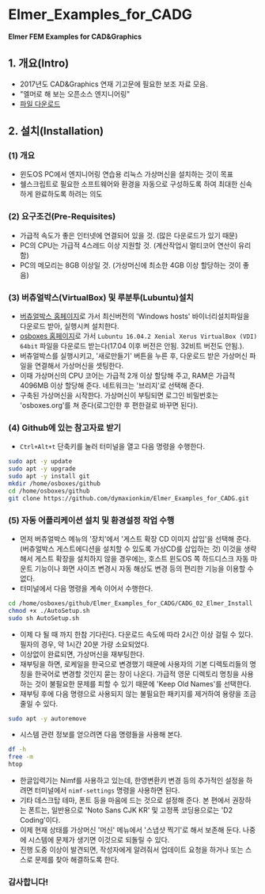 # Elmer_Examples_for_CADG

__Elmer FEM Examples for CAD&Graphics__


## 1. 개요(Intro)

* 2017년도 CAD&Graphics 연재 기고문에 필요한 보조 자료 모음.
* "엘머로 해 보는 오픈소스 엔지니어링"
* [파일 다운로드](https://github.com/dymaxionkim/Elmer_Examples_for_CADG)


## 2. 설치(Installation)

### (1) 개요
* 윈도OS PC에서 엔지니어링 연습용 리눅스 가상머신을 설치하는 것이 목표
* 쉘스크립트로 필요한 소프트웨어와 환경을 자동으로 구성하도록 하여 최대한 신속하게 완료하도록 하려는 의도

### (2) 요구조건(Pre-Requisites)
* 가급적 속도가 좋은 인터넷에 연결되어 있을 것. (많은 다운로드가 있기 때문)
* PC의 CPU는 가급적 4스레드 이상 지원할 것. (계산작업시 멀티코어 연산이 유리함)
* PC의 메모리는 8GB 이상일 것. (가상머신에 최소한 4GB 이상 할당하는 것이 좋음)

### (3) 버츄얼박스(VirtualBox) 및 루분투(Lubuntu)설치
* [버츄얼박스 홈페이지](https://www.virtualbox.org/wiki/Downloads)로 가서 최신버전의 'Windows hosts' 바이너리설치파일을 다운로드 받아, 실행시켜 설치한다.
* [osboxes 홈페이지](http://www.osboxes.org/lubuntu/)로 가서 `Lubuntu 16.04.2 Xenial Xerus VirtualBox (VDI) 64bit` 파일을 다운로드 받는다(17.04 이후 버전은 안됨. 32비트 버전도 안됨.).
* 버츄얼박스를 실행시키고, '새로만들기' 버튼을 누른 후, 다운로드 받은 가상머신 파일을 연결해서 가상머신을 셋팅한다.
* 이때 가상머신의 CPU 코어는 가급적 2개 이상 할당해 주고, RAM은 가급적 4096MB 이상 할당해 준다.  네트워크는 '브리지'로 선택해 준다.
* 구축된 가상머신을 시작한다.  가상머신이 부팅되면 로그인 비밀번호는 'osboxes.org'를 쳐 준다(로그인한 후 편한걸로 바꾸면 된다).

### (4) Github에 있는 참고자료 받기
* `Ctrl+Alt+t` 단축키를 눌러 터미널을 열고 다음 명령을 수행한다.

```bash
sudo apt -y update
sudo apt -y upgrade
sudo apt -y install git
mkdir /home/osboxes/github
cd /home/osboxes/github
git clone https://github.com/dymaxionkim/Elmer_Examples_for_CADG.git
```

### (5) 자동 어플리케이션 설치 및 환경설정 작업 수행
* 먼저 버츄얼박스 메뉴의 '장치'에서 '게스트 확장 CD 이미지 삽입'을 선택해 준다. (버츄얼박스 게스트에디션을 설치할 수 있도록 가상CD를 삽입하는 것)  이것을 생략해서 게스트 확장을 설치하지 않을 경우에는, 호스트 윈도OS 쪽 하드디스크 자동 마운트 기능이나 화면 사이즈 변경시 자동 해상도 변경 등의 편리한 기능을 이용할 수 없다.
* 터미널에서 다음 명령을 계속 이어서 수행한다.

```bash
cd /home/osboxes/github/Elmer_Examples_for_CADG/CADG_02_Elmer_Install
chmod +x ./AutoSetup.sh
sudo sh AutoSetup.sh
```

* 이제 다 될 때 까지 한참 기다린다.  다운로드 속도에 따라 2시간 이상 걸릴 수 있다.  필자의 경우, 약 1시간 20분 가량 소요되었다.
* 이상없이 완료되면, 가상머신을 재부팅한다.
* 재부팅을 하면, 로케일을 한국으로 변경했기 때문에 사용자의 기본 디렉토리들의 명칭을 한국어로 변경할 것인지 묻는 창이 나온다.  가급적 영문 디렉토리 명칭을 사용하는 것이 불필요한 문제를 피할 수 있기 때문에 'Keep Old Names'를 선택한다.
* 재부팅 후에 다음 명령으로 사용되지 않는 불필요한 패키지를 제거하여 용량을 조금 줄일 수 있다.

```bash
sudo apt -y autoremove
```

* 시스템 관련 정보를 얻으려면 다음 명령들을 사용해 본다.

```bash
df -h
free -m
htop
```

* 한글입력기는 Nimf를 사용하고 있는데, 한영변환키 변경 등의 추가적인 설정을 하려면 터미널에서 `nimf-settings` 명령을 사용하면 된다.
* 기타 데스크탑 테마, 폰트 등을 마음에 드는 것으로 설정해 준다.  본 편에서 권장하는 폰트는, 일반용으로 'Noto Sans CJK KR' 및 고정폭 코딩용으로는 'D2 Coding'이다.
* 이제 현재 상태를 가상머신 '머신' 메뉴에서 '스냅샷 찍기'로 해서 보존해 둔다.  나중에 시스템에 문제가 생기면 이것으로 되돌릴 수 있다.
* 진행 도중 이상이 발견되면, 작성자에게 알려줘서 업데이트 요청을 하거나 또는 스스로 문제를 찾아 해결하도록 한다.

### 감사합니다!
